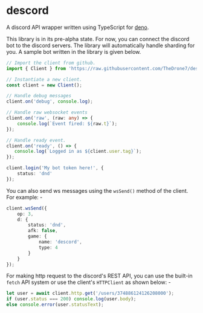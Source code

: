 # descord
A discord API wrapper written using TypeScript for [deno](https://deno.land).

This library is in its pre-alpha state. For now, you can connect the discord bot to the discord servers. The library will automatically handle sharding for you. A sample bot written in the library is given below.

```typescript
// Import the client from github.
import { Client } from 'https://raw.githubusercontent.com/TheDrone7/descord/master/mod.ts';

// Instantiate a new client.
const client = new Client();

// Handle debug messages
client.on('debug', console.log);

// Handle raw websocket events
client.on('raw', (raw: any) => {
	console.log(`Event fired: ${raw.t}`);
});

// Handle ready event.
client.on('ready', () => {
   console.log(`Logged in as ${client.user.tag}`);
});

client.login('My bot token here!', {
    status: 'dnd'
});
```

You can also send ws messages using the `wsSend()` method of the client. For example: -
```typescript
client.wsSend({
    op: 3,
    d: {
        status: 'dnd',
        afk: false,
        game: {
            name: 'descord',
            type: 4
        }
    }
});
```

For making http request to the discord's REST API, you can use the built-in `fetch` API system or use the client's `HTTPClient` as shown below: -
```ts
let user = await client.http.get('/users/374886124126208000');
if (user.status === 200) console.log(user.body);
else console.error(user.statusText);
```